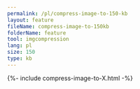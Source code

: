 ```yaml
---
permalink: /pl/compress-image-to-150-kb
layout: feature
fileName: compress-image-to-150kb
folderName: feature
tool: imgcompression
lang: pl
size: 150
type: kb
---
```


{%- include compress-image-to-X.html -%}
